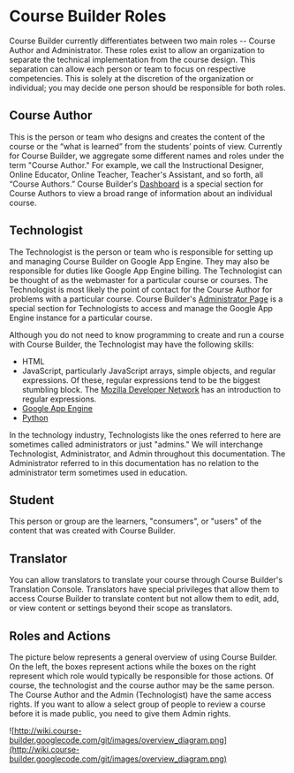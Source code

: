 <h1>Course Builder Roles</h1>



Course Builder currently differentiates between two main roles -- Course Author and Administrator. These roles exist to allow an organization to separate the technical implementation from the course design. This separation can allow each person or team to focus on respective competencies. This is solely at the discretion of the organization or individual; you may decide one person should be responsible for both roles.

## Course Author ##
This is the person or team who designs and creates the content of the course or the “what is learned” from the students’ points of view. Currently for Course Builder, we aggregate some different names and roles under the term "Course Author." For example, we call the Instructional Designer, Online Educator, Online Teacher, Teacher's Assistant, and so forth, all “Course Authors.” Course Builder's [Dashboard](Dashboard.md) is a special section for Course Authors to view a broad range of information about an individual course.

## Technologist ##
The Technologist is the person or team who is responsible for setting up and managing Course Builder on Google App Engine. They may also be responsible for duties like Google App Engine billing. The Technologist can be thought of as the webmaster for a particular course or courses. The Technologist is most likely the point of contact for the Course Author for problems with a particular course. Course Builder's [Administrator Page](AdminPage.md) is a special section for Technologists to access and manage the Google App Engine instance for a particular course.

Although you do not need to know programming to create and run a course with Course Builder, the Technologist may have the following skills:

  * HTML
  * JavaScript, particularly JavaScript arrays, simple objects, and regular expressions. Of these, regular expressions tend to be the biggest stumbling block. The [Mozilla Developer Network](https://developer.mozilla.org/en-US/docs/JavaScript/Guide/Regular_Expressions) has an introduction to regular expressions.
  * [Google App Engine](https://developers.google.com/appengine/docs/whatisgoogleappengine)
  * [Python](http://docs.python.org/2/)

In the technology industry, Technologists like the ones referred to here are sometimes called administrators or just "admins." We will interchange Technologist, Administrator, and Admin throughout this documentation. The Administrator referred to in this documentation has no relation to the administrator term sometimes used in education.

## Student ##
This person or group are the learners, "consumers", or "users" of the content that was created with Course Builder.

## Translator ##
You can allow translators to translate your course through Course Builder's Translation Console. Translators have special privileges that allow them to access Course Builder to translate content but not allow them to edit, add, or view content or settings beyond their scope as translators.

## Roles and Actions ##
The picture below represents a general overview of using Course Builder. On the left, the boxes represent actions while the boxes on the right represent which role would typically be responsible for those actions. Of course, the technologist and the course author may be the same person. The Course Author and the Admin (Technologist) have the same access rights. If you want to allow a select group of people to review a course before it is made public, you need to give them Admin rights.

![http://wiki.course-builder.googlecode.com/git/images/overview_diagram.png](http://wiki.course-builder.googlecode.com/git/images/overview_diagram.png)